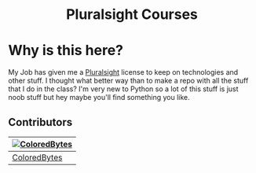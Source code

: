 <h1> <p align="center">Pluralsight Courses</p> </h1>

# Why is this here?

My Job has given me a [Pluralsight](https://www.pluralsight.com/) license to keep on technologies and other stuff. I thought what better way than to make a repo with all the stuff that I do in the class? I'm very new to Python so a lot of this stuff is just noob stuff but hey maybe you'll find something you like.


## Contributors

| [![ColoredBytes](https://github.com/ColoredBytes.png?size=100)](https://github.com/ColoredBytes) |
| ---------------------------------------------------------------------------------------- |
| [ColoredBytes](https://github.com/ColoredBytes)                                               |
